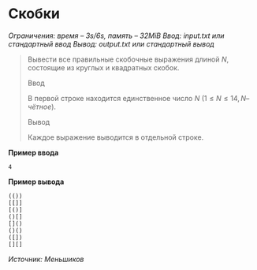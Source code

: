 # Скобки

*Ограничения: время – 3s/6s, память – 32MiB Ввод: input.txt или стандартный ввод Вывод: output.txt или стандартный вывод*

> Вывести все правильные скобочные выражения длиной $N$, состоящие из круглых и квадратных скобок.
>
> Ввод
>
> В первой строке находится единственное число $N$ $(1 ≤ N ≤ 14, N – чётное)$.
>
> Вывод
>
> Каждое выражение выводится в отдельной строке.

**Пример ввода**
```
4
```
**Пример вывода**
```
(())
[[]]
[()]
()[]
[]()
()()
([])
[][]
```

*Источник: Меньшиков*
